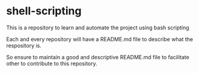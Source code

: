 # shell-scripting
This is a repository to learn and automate the project using bash scripting


Each and every repository will have a README.md file to describe what the respository is.

So ensure to maintain a good and descriptive README.md file to facilitate other to contribute to this repository.